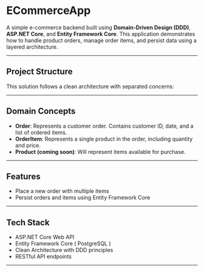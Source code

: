 #  ECommerceApp

A simple e-commerce backend built using **Domain-Driven Design (DDD)**, **ASP.NET Core**, and **Entity Framework Core**. This application demonstrates how to handle product orders, manage order items, and persist data using a layered architecture.

---

##  Project Structure

This solution follows a clean architecture with separated concerns:

---

##  Domain Concepts

- **Order**: Represents a customer order. Contains customer ID, date, and a list of ordered items.
- **OrderItem**: Represents a single product in the order, including quantity and price.
- **Product (coming soon)**: Will represent items available for purchase.

---

##  Features

- Place a new order with multiple items  
- Persist orders and items using Entity Framework Core  

---

##  Tech Stack

- ASP.NET Core Web API  
- Entity Framework Core ( PostgreSQL )  
- Clean Architecture with DDD principles  
- RESTful API endpoints

---
